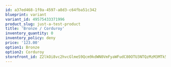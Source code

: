 ```yaml
---
id: a37ed468-1f0a-4597-a8d3-c64fba51c342
blueprint: variant
variant_id: 49575433371996
product_slug: just-a-test-product
title: 'Bronze / Corduroy'
inventory_quantity: 0
inventory_policy: deny
price: '123.00'
option1: Bronze
option2: Corduroy
storefront_id: Z2lkOi8vc2hvcGlmeS9Qcm9kdWN0VmFyaWFudC80OTU3NTQzMzM3MTk5Ng==
---
```

